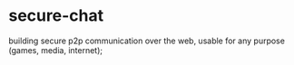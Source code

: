 # secure-chat
building secure p2p communication over the web, usable for any purpose (games, media, internet);
